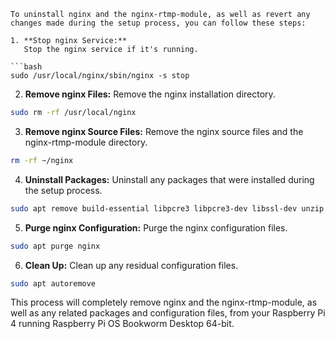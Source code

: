 ```nginx
To uninstall nginx and the nginx-rtmp-module, as well as revert any changes made during the setup process, you can follow these steps:

1. **Stop nginx Service:**
   Stop the nginx service if it's running.

```bash
sudo /usr/local/nginx/sbin/nginx -s stop
```

2. **Remove nginx Files:**
   Remove the nginx installation directory.

```bash
sudo rm -rf /usr/local/nginx
```

3. **Remove nginx Source Files:**
   Remove the nginx source files and the nginx-rtmp-module directory.

```bash
rm -rf ~/nginx
```

4. **Uninstall Packages:**
   Uninstall any packages that were installed during the setup process.

```bash
sudo apt remove build-essential libpcre3 libpcre3-dev libssl-dev unzip
```

5. **Purge nginx Configuration:**
   Purge the nginx configuration files.

```bash
sudo apt purge nginx
```

6. **Clean Up:**
   Clean up any residual configuration files.

```bash
sudo apt autoremove
```

This process will completely remove nginx and the nginx-rtmp-module, as well as any related packages and configuration files, from your Raspberry Pi 4 running Raspberry Pi OS Bookworm Desktop 64-bit.

```